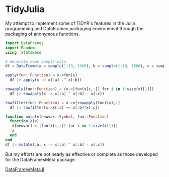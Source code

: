 # TidyJulia
My attempt to implement some of TIDYR's features in the Julia programming and DataFrames packaging environment through the packaging of anonymous functions.

```julia
import DataFrames
import Random
using  StatsBase

# Generate some sample data
df = DataFrame(a = sample(1:10, 1000), b = sample(1:10, 1000), c = sample(1:10, 1000))

apply(fun::Function) = x->fun(x)
  df |> apply(x -> x[:a] .^ x[:b])

rowapply(fun::Function) = (x->[fun(x[i,:]) for i in 1:size(x)[1]])
  df |> rowapply(x -> x[:a] ^ x[:b] - x[:c])

rowfilter(fun::Function) = x->x[rowapply(fun)(x),:]
  df |> rowfilter(x->x[:a] == x[:b]*x[:c])

function mutate(newvar::Symbol, fun::Function)
  function λ(x)
   x[newvar] = [fun(x[i,:]) for i in 1:size(x)[1]]
   x
  end
end
df |> mutate(:a, x -> x[:a] ^ x[:b] - x[:c]) 
```


But my efforts are not nearly as effective or complete as those developed for the DataFramesMeta package.

[DataFramesMeta.jl](https://github.com/JuliaData/DataFramesMeta.jl)
